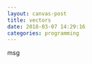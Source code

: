 ```yaml
---
layout: canvas-post
title: vectors
date: 2018-03-07 14:29:16
categories: programming
---
```


<p id="outbox">msg</p>

<script>

const c = canvas.getContext('2d')

const h = canvas.height
const w = canvas.width

var log = document.querySelector('#outbox')

class Vector {
	static fromPolar(theta, r) {
		return new Vector(r * Math.cos(theta), r * Math.sin(theta))
	}
	constructor(x, y) {
		this.x = x
		this.y = y
	}

	// copy of the current Vector
	currentVec() {
		return new Vector(this.x, this.y)
	}

	plus(val) {
		// scalar mult
		if (typeof val == "number") {
			return new Vector(this.x + val, this.y + val)
		}

		// dot product
		if (val instanceof Vector) {
			return new Vector(this.x + val.x, this.y + val.y)
		}

		throw "arg must be Vector or number"
	}

	minus(val) {
	// scalar mult
		if (typeof val == "number") {
			return new Vector(this.x - val, this.y - val)
		}

		// dot product
		if (val instanceof Vector) {
			return new Vector(this.x - val.x, this.y - val.y)
		}

		throw "arg must be Vector or number"
	}

	mult(val) {
		// scalar mult
		if (typeof val == "number") {
			return new Vector(this.x * val, this.y * val)
		}

		// dot product
		if (val instanceof Vector) {
			return this.x * val.x + this.y + val.y
		}

		throw "arg must be Vector or number"

	}

	div(val) {
		// scalar div
		if (typeof val != "number") {
			throw "arg must be number"
		}

		return mult(1.0/val)
	}

	mag() {
		return Math.sqrt(this.x ** 2 + this.y ** 2)
	}

	theta() {
		return Math.atan2(this.x, this.y)
	}
}

const mouse = new Vector(0, 0);

// update mouse location
(function(){
	let bw = parseInt(
		getComputedStyle(canvas)
			.borderWidth.replace("px", "")
	)

	canvas.addEventListener("mousemove", (e) => {
		mouse.x = e.layerX - bw
		mouse.y = e.layerY - bw
	})
})();

i = 0

start = null
end = null

canvas.addEventListener("mousedown", (e) => {
	start = mouse.currentVec()
	end = mouse
	console.log("start", start)
})

canvas.addEventListener("mouseup", (e) => {
	end = mouse.currentVec()
})

// vertecies, center, radius, rotation
function makeEqPoly(numVert, center, radius, theta) {
	slice = 2 * Math.PI / numVert

	c.beginPath()
	for(let i = 0; i <= numVert; i ++) {
		let ang = theta + slice * i
		v = Vector.fromPolar(ang, radius).plus(center)
		c.lineTo(v.x, v.y)
	}
	c.stroke()
}

function makeLine(p1, p2, style) {
	c.strokeStyle = style
	c.beginPath()
	c.moveTo(p1.x, p1.y)
	c.lineTo(p2.x, p2.y)
	c.stroke()
}

function makeVector(p1, p2) {
	let ret = new Vector(p2.x - p1.x, p1.y - p2.y)

	makeLine(p1, p2, 'black')
	makeEqPoly(3, p2, 10, ret.theta())

	// x component
	makeLine(p1, new Vector(p2.x, p1.y), 'blue')

	// y component
	makeLine(p1, new Vector(p1.x, p2.y), 'green')

	// y inverted because positive y is down in canvas
	return ret
}

function animate() {

	c.fillStyle = "rgba(255,0,0,255)"
	c.clearRect(0, 0, canvas.width, canvas.height)

	let v = new Vector(0, 0)

	if (start) {
		v = makeVector(start, end)
	}

	c.fillRect(mouse.x, mouse.y, 8, 8)

	log.innerHTML = JSON.stringify(v) + v.theta()

	i++

	window.requestAnimationFrame(animate)
}

animate()

</script>
